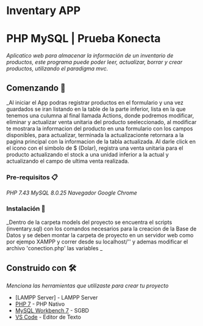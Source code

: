 # Inventary APP
# PHP MySQL | Prueba Konecta

_Aplicatico web para almacenar la información de un inventario de productos, este programa puede poder leer, actualizar, borrar y crear productos, utilizando el paradigma mvc._

## Comenzando 🚀

_Al iniciar el App podras registrar productos en el formulario y una vez guardados se iran listando en la table de la parte inferior, lista en la que tenemos una culumna al final llamada Actions, donde podremos modificar, eliminar y actualizar venta unitaria del producto seeleccionado, al modificar te mostrara la informacion del producto en una formulario con los campos disponibles, para actualizar, terminada la actualizacionte retornara a la pagina principal con la informacion de la tabla actualizada.  Al darle click en el icono con el simbolo de $ (Dolar), registra una venta unitaria para el producto actualizando el stock a una unidad inferior a la actual y actualizando el campo de ultima venta realizada.


### Pre-requisitos 📋

_PHP 7.43_
_MySQL 8.0.25_
_Navegador Google Chrome_


### Instalación 🔧

_Dentro de la carpeta models del proyecto se encuentra el scripts (inventary.sql) con los comandos necesarios para la creacion de la Base de Datos y se deben montar la carpeta de proyecto en un servidor web como por ejempo XAMPP y correr desde su localhost/'<ruta de la carpeta del proyecto en el servidor apuntando a su index.php>' y ademas modificar el archivo 'conection.php' las variables _

## Construido con 🛠️

_Menciona las herramientas que utilizaste para crear tu proyecto_

* [LAMPP Server] - LAMPP Server
* [PHP 7](https://www.php.net/downloads/) - PHP Nativo
* [MySQL Workbench 7](https://dev.mysql.com/downloads/workbench/) - SGBD
* [VS Code](https://code.visualstudio.com/Download/) - Editor de Texto

